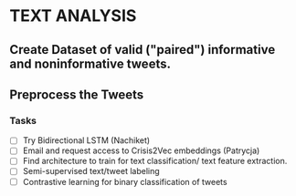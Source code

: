 # TEXT ANALYSIS

## Create Dataset of valid ("paired") informative and noninformative tweets.
## Preprocess the Tweets


### Tasks
- [ ] Try Bidirectional LSTM (Nachiket)
- [ ] Email and request access to Crisis2Vec embeddings (Patrycja)
- [ ] Find architecture to train for text classification/ text feature extraction.
- [ ] Semi-supervised text/tweet labeling
- [ ] Contrastive learning for binary classification of tweets
